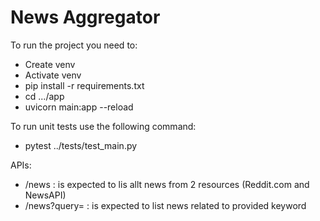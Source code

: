 
# News Aggregator

To run the project you need to:
- Create venv
- Activate venv
- pip install -r requirements.txt
- cd .../app
- uvicorn main:app --reload

To run unit tests use the following command:
- pytest ../tests/test_main.py


APIs:
- /news : is expected to lis allt news from 2 resources (Reddit.com and NewsAPI)
- /news?query=<keyword> : is expected to list news related to provided keyword
